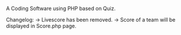 A Coding Software using PHP based on Quiz.


Changelog:
	-> Livescore has been removed.
	-> Score of a team will be displayed in Score.php page.
	